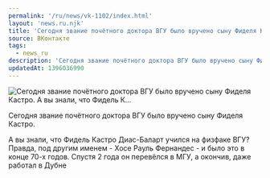 ```yaml
---
permalink: '/ru/news/vk-1102/index.html'
layout: 'news.ru.njk'
title: 'Сегодня звание почётного доктора ВГУ было вручено сыну Фиделя Кастро. А вы знали, что Фидель К'
source: ВКонтакте
tags:
  - news_ru
description: 'Сегодня звание почётного доктора ВГУ было вручено сыну Фиделя Кастро. А вы знали, что Фидель К…'
updatedAt: 1396036990
---
```

![Сегодня звание почётного доктора ВГУ было вручено сыну Фиделя Кастро. А вы знали, что Фидель К…](https://sun9-6.userapi.com/impf/aPKDV0SQC9YsnWtqejA38NlZOI2k4E0FCQwL7Q/Ip3o3qiIfpI.jpg?size=300x225&quality=96&proxy=1&sign=692f7dc0dd2b8b0a56160dcc8faae9d7&c_uniq_tag=1lZmWYu0RjKRyhPH6-9l0W91VMKK0-fvVb_Q2IF7Fs8&type=album)

Сегодня звание почётного доктора ВГУ было вручено сыну Фиделя Кастро.

А вы знали, что Фидель Кастро Диас-Баларт учился на физфаке ВГУ? Правда, под другим именем - Хосе Рауль Фернандес - и было это в конце 70-х годов. Спустя 2 года он перевёлся в МГУ, а окончив, даже работал в Дубне
